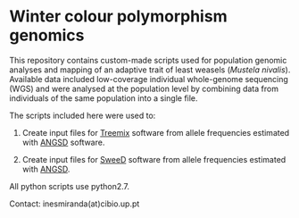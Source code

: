 # Winter colour polymorphism genomics

This repository contains custom-made scripts used for population genomic analyses and mapping of an adaptive trait of least weasels (*Mustela nivalis*). Available data included low-coverage individual whole-genome sequencing (WGS) and were analysed at the population level by combining data from individuals of the same population into a single file.

The scripts included here were used to:

1. Create input files for [Treemix](https://bitbucket.org/nygcresearch/treemix/wiki/Home) software from allele frequencies estimated with [ANGSD](http://www.popgen.dk/angsd/index.php/ANGSD) software.

2. Create input files for [SweeD](https://cme.h-its.org/exelixis/web/software/sweed/) software from allele frequencies estimated with [ANGSD](http://www.popgen.dk/angsd/index.php/ANGSD).

All python scripts use python2.7.

Contact: inesmiranda(at)cibio.up.pt
